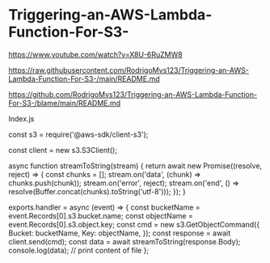 # Triggering-an-AWS-Lambda-Function-For-S3-

https://www.youtube.com/watch?v=X8U-6RuZMW8

https://raw.githubusercontent.com/RodrigoMvs123/Triggering-an-AWS-Lambda-Function-For-S3-/main/README.md


https://github.com/RodrigoMvs123/Triggering-an-AWS-Lambda-Function-For-S3-/blame/main/README.md

Index.js

const s3 = require('@aws-sdk/client-s3');

const client = new s3.S3Client();

async function streamToString(stream) {
  return await new Promise((resolve, reject) => {
    const chunks = [];
    stream.on('data', (chunk) => chunks.push(chunk));
    stream.on('error', reject);
    stream.on('end', () => resolve(Buffer.concat(chunks).toString('utf-8')));
  });
}

exports.handler = async (event) => {
  const bucketName = event.Records[0].s3.bucket.name;
  const objectName = event.Records[0].s3.object.key;
  const cmd = new s3.GetObjectCommand({
    Bucket: bucketName,
    Key: objectName,
  });
  const response = await client.send(cmd);
  const data = await streamToString(response.Body);
  console.log(data); // print content of file
};


